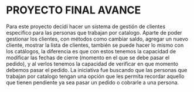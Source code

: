 # PROYECTO FINAL AVANCE
Para este proyecto decidí hacer un sistema de gestión de clientes especifico para las personas que trabajan por catalogo. Aparte de poder gestionar los clientes, con métodos como cambiar saldo, agregar un nuevo cliente, mostrar la lista de clientes, también se puede hacer lo mismo con los catálogos, la diferencia es que con estos tenemos la capacidad de modificar las fechas de cierre (momento en el que se debe pasar el pedido), y al verlos tenemos la capacidad de verificar en que momento debemos pasar el pedido. La iniciativa fue buscando que las personas que trabajan por catalogo tengan una opción que les permita recordar aquello que tienen pendiente ya sea pasar un pedido o cobrarle a una persona.
